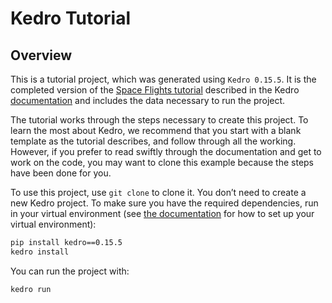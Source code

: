 # Kedro Tutorial

## Overview

This is a tutorial project, which was generated using `Kedro 0.15.5`. It is the completed version of the [Space Flights tutorial](https://kedro.readthedocs.io/docs/build/html/03_tutorial/02_tutorial_template.html) described in the Kedro [documentation](https://kedro.readthedocs.io) and includes the data necessary to run the project.

The tutorial works through the steps necessary to create this project. To learn the most about Kedro, we recommend that you start with a blank template as the tutorial describes, and follow through all the working. However, if you prefer to read swiftly through the documentation and get to work on the code, you may want to clone this example because the steps have been done for you.

To use this project, use `git clone` to clone it. You don’t need to create a new Kedro project. To make sure you have the required dependencies, run in your virtual environment (see [the documentation](https://kedro.readthedocs.io/en/latest/02_getting_started/01_prerequisites.html#python-virtual-environments) for how to set up your virtual environment):

```bash
pip install kedro==0.15.5
kedro install
```

You can run the project with:

```bash
kedro run
```
